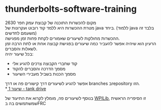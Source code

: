 # thunderbolts-software-training

מקום להכשרות התוכנה של קבוצת עמק חפר 2630  
מטרת ההכשרות היא ללמד קוד רובוט ועקרונות של java ביחד. (ללמוד java בלבד זה משעמם לחדשים)  
ההכשרות מחולקות לשיעורים שאמורים לקחת פחות זמן מפגישה.  
הרעיון הוא שיהיה אפשר להעביר כמה שיעורים בפגישת קבוצה אחת או לתת הרבה זמן לשאלות והסברים.    
בכל שיעור יהיה:
- קוד שחברי הקבוצה צרכים להגיע אלי
- מסמך הדרכה והסברים להקוד
- מסמך הכנות בשביל מעבירי השיעור

אפשר להגיע לשיעורים דרך קישורים פה או דרך branches בrepository הזו.  
*[ שיעור 1 - tank drive](https://github.com/adiaviad/thunderbolts-software-training/tree/lesson-1)  
  


בנוסף לשיעורים פה, מומלץ לקרוא את התיעוד של [WPILib](https://docs.wpilib.org/he/stable/docs/zero-to-robot/introduction.html), זו הסיפריה הראשית שמשתמשים בה בFRC
